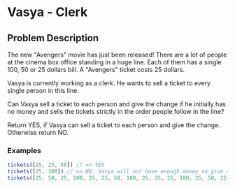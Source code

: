 # Vasya - Clerk

## Problem Description

The new "Avengers" movie has just been released! There are a lot of people at the cinema box office standing in a huge line. Each of them has a single 100, 50 or 25 dollars bill. A "Avengers" ticket costs 25 dollars.

Vasya is currently working as a clerk. He wants to sell a ticket to every single person in this line.

Can Vasya sell a ticket to each person and give the change if he initially has no money and sells the tickets strictly in the order people follow in the line?

Return YES, if Vasya can sell a ticket to each person and give the change. Otherwise return NO.

### Examples

```JavaScript
tickets([25, 25, 50]) // => YES
tickets([25, 100]) // => NO. Vasya will not have enough money to give change to 100 dollars
tickets([25, 50, 25, 100, 25, 25, 50, 100, 25, 25, 25, 100, 25, 50, 25, 100]) // => YES
```